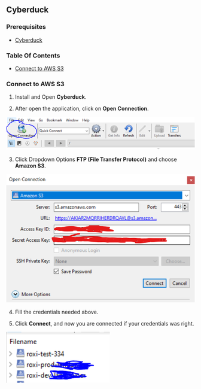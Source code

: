 ## Cyberduck

### Prerequisites

- [Cyberduck](https://cyberduck.io/download/)

### Table Of Contents

- [Connect to AWS S3](#connect-to-aws-s3)

### Connect to AWS S3

1. Install and Open **Cyberduck**.

2. After open the application, click on **Open Connection**.

![open-connection.png](open-connection.png)

3. Click Dropdown Options **FTP (File Transfer Protocol)** and choose **Amazon S3**.

![choose-amazon-s3.png](choose-amazon-s3.png)

4. Fill the credentials needed above.

5. Click **Connect**, and now you are connected if your credentials was right.

![connected.png](connected.png)
